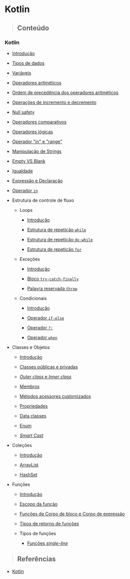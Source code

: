 # Kotlin

> ## **Conteúdo**

### Kotlin

- [Introdução](./introduction.md)

- [Tipos de dados](./data-types.md)

- [Variáveis](./variaveis.md)

- [Operadores aritméticos](./operadores-aritmeticos.md)

- [Ordem de precedência dos operadores aritméticos](./odem-de-precedencia-operadores-aritmeticos.md)

- [Operações de incremento e decremento](./operacoes-incremento-e-decremento.md)

- [Null safety](./null-safety.md)

- [Operadores comparativos](./operadores-comparativos.md)

- [Operadores lógicas](./logical-operators.md)

- [Operador "in" e "range"](./ranges-e-progressoes.md)

- [Manipulação de Strings](./manipulacao-de-strings.md)

- [Empty VS Blank](./empty-vs-blank.md)

- [Igualdade](./equality.md)

- [Expressão e Declaração](./expression-and-declaration.md)

- [Operador `in`](./in.md)

- Estrutura de controle de fluxo

  - Loops

    - [Introdução](./control-flow-structure/loops/introduction.md)

    - [Estrutura de repetição `while`](./control-flow-structure/loops/while.md)

    - [Estrutura de repetição `do-while`](./control-flow-structure/loops/do-while.md)

    - [Estrutura de repetição `for`](./control-flow-structure/loops/for.md)

  - Exceções

    - [Introdução](./control-flow-structure/exceptions/introduction.md)

    - [Bloco `try-catch-finally`](./control-flow-structure/exceptions/try-catch-finally.md)

    - [Palavra reservada `throw`](./control-flow-structure/exceptions/throw.md)

  - Condicionais

    - [Introdução](./control-flow-structure/conditionals/introduction.md)

    - [Operador `if-else`](./control-flow-structure/conditionals/if-else.md)

    - [Operador `?:`](./control-flow-structure/conditionals/elvis-operator.md)

    - [Operador `when`](./control-flow-structure/conditionals/when.md)

- Classes e Objetos

  - [Introdução](./classes-and-objects/introduction.md)

  - [Classes públicas e privadas](./classes-and-objects/public-and-private-classes.md)

  - [_Outer class_ e _Inner class_](./classes-and-objects/outer-class-and-inner-class.md)

  - [Membros](./classes-and-objects/class-members.md)

  - [Métodos acessores customizados](./classes-and-objects/custom-accessor-methods.md)

  - [Propriedades](./classes-and-objects/properties.md)

  - [Data classes](./classes-and-objects/data-classes.md)

  - [Enum](./classes-and-objects/enum.md)

  - [_Smart Cast_](./classes-and-objects/smart-cast.md)

- Coleções

  - [Introdução](./collections/introduction.md)

  - [ArrayList](./collections/arraylist.md)

  - [HashSet](./collections/hashset.md)

- Funções

  - [Introdução](./functions/introduction.md)

  - [Escopo da função](./functions/function-scope.md)

  - [Funções de Corpo de bloco e Corpo de expressão](./functions/block-body-and-expression-body-function.md)

  - [Tipos de retorno de funções](./functions/function-return-type.md)

  - Tipos de funções

    - [Funções _single-line_](./functions/function-types/single-line-function.md)

> ## **Referências**

- [Kotlin](./references.md)
